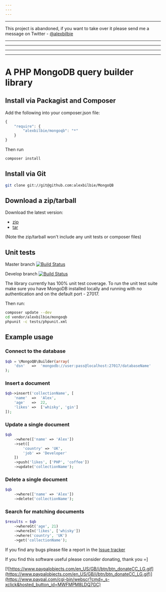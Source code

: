 ```yaml
---
---
---
```

---

This project is abandoned, if you want to take over it please send me a message on Twitter - [@alexbilbie](https://twitter.com/alexbilbie)

---
---
---
---


# A PHP MongoDB query builder library

## Install via Packagist and Composer

Add the following into your composer.json file:

```javascript
{
	"require": {
		"alexbilbie/mongoqb": "*"
	}
}
```

Then run

```bash
composer install
```

## Install via Git

```bash
git clone git://git@github.com:alexbilbie/MongoQB
```

## Download a zip/tarball

Download the latest version:

* [zip](https://github.com/alexbilbie/MongoQB/archive/master.zip)
* [tar](https://github.com/alexbilbie/MongoQB/archive/master.tar.gz)

(Note the zip/tarball won't include any unit tests or composer files)

## Unit tests

Master branch [![Build Status](https://secure.travis-ci.org/alexbilbie/MongoQB.png?branch=master)](https://travis-ci.org/alexbilbie/MongoQB)

Develop branch [![Build Status](https://secure.travis-ci.org/alexbilbie/MongoQB.png?branch=develop)](https://travis-ci.org/alexbilbie/MongoQB)

The library currently has 100% unit test coverage. To run the unit test suite make sure you have MongoDB installed locally and running with no authentication and on the default port - 27017.

Then run:

```bash
composer update --dev
cd vendor/alexbilbie/mongoqb
phpunit -c tests/phpunit.xml
```

## Example usage

### Connect to the database

```php
$qb = \MongoQB\Builder(array(
	'dsn'	=>	'mongodb://user:pass@localhost:27017/databaseName'
);
```

### Insert a document

```php
$qb->insert('collectionName', [
	'name'	=>	'Alex',
	'age'	=>	22,
	'likes'	=>	['whisky', 'gin']
]);
```

### Update a single document

```php
$qb
	->where(['name' => 'Alex'])
	->set([
		'country' => 'UK',
		'job' => 'Developer'
	])
	->push('likes', ['PHP', 'coffee'])
	->update('collectionName');
```

### Delete a single document

```php
$qb
	->where(['name' => 'Alex'])
	->delete('collectionName');
```

### Search for matching documents

```php
$results = $qb
	->whereGt('age', 21)
	->whereIn('likes', ['whisky'])
	->where('country', 'UK')
	->get('collectionName');
```

If you find any bugs please file a report in the [Issue tracker](https://github.com/alexbilbie/MongoQB/Issues)

If you find this software useful please consider donating, thank you =]

[![https://www.paypalobjects.com/en_US/GB/i/btn/btn_donateCC_LG.gif](https://www.paypalobjects.com/en_US/GB/i/btn/btn_donateCC_LG.gif)](https://www.paypal.com/cgi-bin/webscr?cmd=_s-xclick&hosted_button_id=MWFMPM8LDQ7GC)
